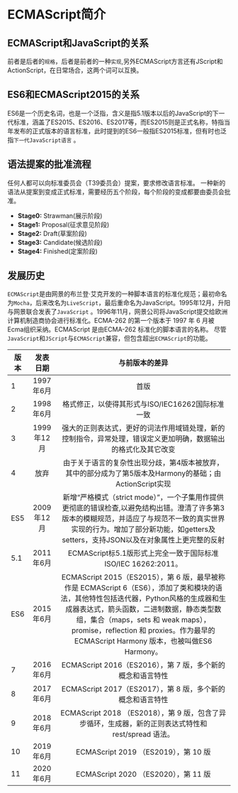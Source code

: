 # ECMAScript简介

## ECMAScript和JavaScript的关系

前者是后者的`规格`，后者是前者的一种`实现`,另外ECMAScript方言还有JScript和ActionScript，在日常场合，这两个词可以互换。

## ES6和ECMAScript2015的关系

ES6是一个历史名词，也是一个泛指，含义是指5.1版本以后的JavaScript的下一代标准，涵盖了ES2015、ES2016、ES2017等，而ES2015则是正式名称，特指当年发布的正式版本的语言标准，此时提到的ES6一般指ES2015标准，但有时也泛指`下一代JavaScript语言`
。

## 语法提案的批准流程

任何人都可以向标准委员会（T39委员会）提案，要求修改语言标准。
一种新的语法从提案到变成正式标准，需要经历五个阶段，每个阶段的变成都要由委员会批准。

- **Stage0:** Strawman(展示阶段)
- **Stage1:** Proposal(征求意见阶段)
- **Stage2:** Draft(草案阶段)
- **Stage3:** Candidate(候选阶段)
- **Stage4:** Finished(定案阶段)

## 发展历史

`ECMAScript`是由网景的布兰登·艾克开发的一种脚本语言的标准化规范；最初命名为`Mocha`，后来改名为`LiveScript`，最后重命名为JavaScript。1995年12月，升阳与网景联合发表了`JavaScript`
。1996年11月，网景公司将JavaScript提交给欧洲计算机制造商协会进行标准化。ECMA-262 的第一个版本于 1997 年 6 月被 Ecma组织采纳。ECMAScript 是由ECMA-262 标准化的脚本语言的名称。
尽管`JavaScript`和`JScript`与`ECMAScript`兼容，但包含超出`ECMAScript`的功能。

| 版本          |        发表日期         | 与前版本的差异 |
|-------------|:-------------------:|:-------:|
| 1           |       1997年6月       |    首版     |
| 2           |       1998年6月       |   格式修正，以使得其形式与ISO/IEC16262国际标准一致      |
| 3           |          1999年12月           |强大的正则表达式，更好的词法作用域链处理，新的控制指令，异常处理，错误定义更加明确，数据输出的格式化及其它改变|
| 4           |     放弃      |由于关于语言的复杂性出现分歧，第4版本被放弃，其中的部分成为了第5版本及Harmony的基础；由ActionScript实现|
| ES5         |     2009年12月      |新增“严格模式（strict mode）”，一个子集用作提供更彻底的错误检查,以避免结构出错。澄清了许多第3版本的模糊规范，并适应了与规范不一致的真实世界实现的行为。增加了部分新功能，如getters及setters，支持JSON以及在对象属性上更完整的反射|
| 5.1         |       2011年6月       |ECMAScript标5.1版形式上完全一致于国际标准ISO/IEC 16262:2011。|
| ES6         |       2015年6月       |ECMAScript 2015（ES2015），第 6 版，最早被称作是 ECMAScript 6（ES6），添加了类和模块的语法，其他特性包括迭代器，Python风格的生成器和生成器表达式，箭头函数，二进制数据，静态类型数组，集合（maps，sets 和 weak maps），promise，reflection 和 proxies。作为最早的 ECMAScript Harmony 版本，也被叫做ES6 Harmony。|
| 7           |      2016年6月       |ECMAScript 2016（ES2016），第 7 版，多个新的概念和语言特性|
| 8           | 2017年6月 |ECMAScript 2017（ES2017），第 8 版，多个新的概念和语言特性|
| 9           | 2018年6月 |ECMAScript 2018 （ES2018），第 9 版，包含了异步循环，生成器，新的正则表达式特性和 rest/spread 语法。|
| 10          |        2019年6月        |ECMAScript 2019 （ES2019），第 10 版|
| 11          |   2020年6月    |ECMAScript 2020 （ES2020），第 11 版|
